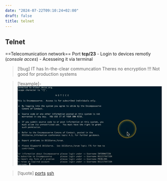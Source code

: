 ```yaml
---
date: "2024-07-22T09:10:24+02:00"
draft: false
title: telnet
---
```


## Telnet

==Telecomunication network== Port **tcp/23** - Login to devices remotly
(*console acces*) - Acesseing it via terminal

> \[!bug\] IT has In-the-clear communcation Theres no encryption !!! Not
> good for production systems

> \[!example\]-
> ![TelentExmaple_visual.png](/static/TelentExmaple_visual.png)

> \[!quote\] [ports](/ports/ports)
> [ssh](/protocols/ssh)
